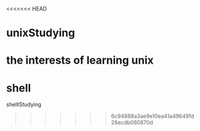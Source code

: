 <<<<<<< HEAD
# unixStudying
the interests of learning unix
=======
# shell
shelllStudying
>>>>>>> 6c94888a3ae9e10ea41a49649fd28ecdb060870d
